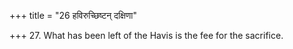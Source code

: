 +++
title = "26 हविरुच्छिष्टन् दक्षिणा"

+++
27. What has been left of the Havis is the fee for the sacrifice.
